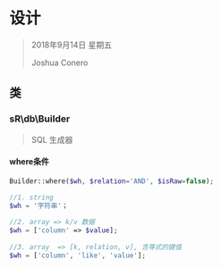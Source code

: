 # 设计

> 2018年9月14日 星期五
>
> Joshua Conero





## 类

### sR\db\Builder

> SQL 生成器



#### where条件

```php
Builder::where($wh, $relation='AND', $isRaw=false);

//1. string
$wh = '字符串'；
    
//2. array => k/v 数据
$wh = ['column' => $value];
    
//3. array	=> [k, relation, v], 含等式的键值
$wh = ['column', 'like', 'value'];

```

